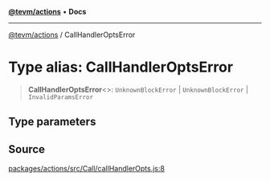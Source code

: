 [**@tevm/actions**](../README.md) • **Docs**

***

[@tevm/actions](../globals.md) / CallHandlerOptsError

# Type alias: CallHandlerOptsError

> **CallHandlerOptsError**\<\>: `UnknownBlockError` \| `UnknownBlockError` \| `InvalidParamsError`

## Type parameters

## Source

[packages/actions/src/Call/callHandlerOpts.js:8](https://github.com/evmts/tevm-monorepo/blob/main/packages/actions/src/Call/callHandlerOpts.js#L8)
